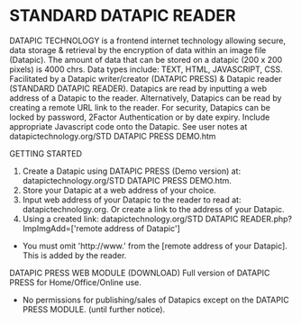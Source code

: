 # STANDARD DATAPIC READER

DATAPIC TECHNOLOGY is a
frontend internet technology allowing secure, data storage & retrieval by the encryption of data within an image file (Datapic). 
The amount of data that can be stored on a datapic (200 x 200 pixels) is 4000 chrs.  Data types include: TEXT, HTML, JAVASCRIPT, CSS.
Facilitated by a Datapic writer/creator (DATAPIC PRESS) & Datapic reader (STANDARD DATAPIC READER).
Datapics are  read by inputting a web address of a Datapic to the reader.
Alternatively, Datapics can be read  by creating a remote URL link to the reader.
For security, Datapics can be locked by password, 2Factor Authentication or by date expiry. Include appropriate Javascript code onto the Datapic.
See user notes at datapictechnology.org/STD DATAPIC PRESS DEMO.htm

GETTING STARTED
1. Create a Datapic using DATAPIC PRESS (Demo version) at: datapictechnology.org/STD DATAPIC PRESS DEMO.htm.
2. Store your Datapic at a web address of your choice.
3. Input web address of your Datapic to the reader to read at: datapictechnology.org.
Or create a link to the address of your Datapic.
4. Using a created link: datapictechnology.org/STD DATAPIC READER.php?ImpImgAdd=['remote address of Datapic'] 
* You must omit 'http://www.' from the [remote address of your Datapic]. This is added by the reader.

DATAPIC PRESS WEB MODULE (DOWNLOAD)
Full version of DATAPIC PRESS for Home/Office/Online use.
* No permissions for publishing/sales of Datapics except on the DATAPIC PRESS MODULE.
(until further notice).
